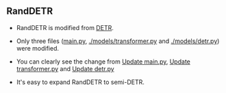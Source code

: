 ## RandDETR

- RandDETR is modified from [DETR](https://github.com/facebookresearch/detr). 


- Only three files ([main.py](https://github.com/scuwyh2000/RandDETR/blob/main/main.py), [./models/transformer.py](https://github.com/scuwyh2000/RandDETR/blob/main/models/transformer.py) and [./models/detr.py](https://github.com/scuwyh2000/RandDETR/blob/main/models/detr.py)) were modified. 


- You can clearly see the change from [Update main.py](https://github.com/scuwyh2000/RandDETR/commit/5d4b212b1437772e8bb4f3abb607bed30a8f1d23), [Update transformer.py](https://github.com/scuwyh2000/RandDETR/blob/main/models/transformer.py) and [Update detr.py](https://github.com/scuwyh2000/RandDETR/blob/main/models/detr.py)


- It's easy to expand RandDETR to semi-DETR.
